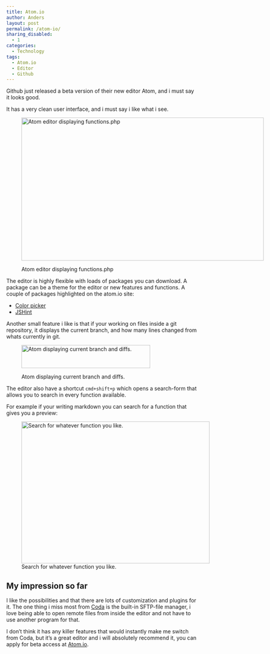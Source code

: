 ```yaml
---
title: Atom.io
author: Anders
layout: post
permalink: /atom-io/
sharing_disabled:
  - 1
categories:
  - Technology
tags:
  - Atom.io
  - Editor
  - Github
---
```

Github just released a beta version of their new editor Atom, and i must say it looks good.

It has a very clean user interface, and i must say i like what i see.<figure id="attachment_881" style="width: 640px;" class="wp-caption alignnone">

<img src="http://andeers.com/wp-content/uploads/2014/03/atomedior.png" alt="Atom editor displaying functions.php" width="640" height="378" class="size-full wp-image-881" /><figcaption class="wp-caption-text">Atom editor displaying functions.php</figcaption></figure> 

The editor is highly flexible with loads of packages you can download. A package can be a theme for the editor or new features and functions. A couple of packages highlighted on the atom.io site:

  * [Color picker][1]
  * [JSHint][2]

Another small feature i like is that if your working on files inside a git repository, it displays the current branch, and how many lines changed from whats currently in git.<figure id="attachment_888" style="width: 340px;" class="wp-caption center">

<img src="http://andeers.com/wp-content/uploads/2014/03/git-diff-atom.gif" alt="Atom displaying current branch and diffs." width="340" height="61" class="size-full wp-image-888" /><figcaption class="wp-caption-text">Atom displaying current branch and diffs.</figcaption></figure> 

The editor also have a shortcut `cmd+shift+p` which opens a search-form that allows you to search in every function available.

For example if your writing markdown you can search for a function that gives you a preview:  
<figure id="attachment_895" style="width: 497px;" class="wp-caption aligncenter"><img src="http://andeers.com/wp-content/uploads/2014/03/atom-search.gif" alt="Search for whatever function you like." width="497" height="375" class="size-full wp-image-895" /><figcaption class="wp-caption-text">Search for whatever function you like.</figcaption></figure>

## My impression so far

I like the possibilities and that there are lots of customization and plugins for it. The one thing i miss most from [Coda][3] is the built-in SFTP-file manager, i love being able to open remote files from inside the editor and not have to use another program for that.

I don&#8217;t think it has any killer features that would instantly make me switch from Coda, but it&#8217;s a great editor and i will absolutely recommend it, you can apply for beta access at [Atom.io][4].

 [1]: https://atom.io/packages/color-picker
 [2]: https://atom.io/packages/atom-jshint
 [3]: http://panic.com/coda
 [4]: https://atom.io/